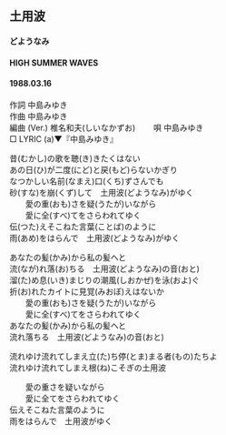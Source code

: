 ## 土用波
#### どようなみ
#### HIGH SUMMER WAVES
#### 1988.03.16


作詞     中島みゆき  
作曲      中島みゆき  
編曲 (Ver.) 椎名和夫(しいなかずお)　　 
唄     中島みゆき   
□ LYRIC (a)▼『中島みゆき』　   
  
  
昔(むかし)の歌を聴(き)きたくはない  
あの日(ひ)が二度(にど)と戻(もど)らないかぎり  
なつかしい名前(なまえ)口(くち)ずさんでも  
砂(すな)を崩(くず)して　土用波(どようなみ)がゆく  
　　愛の重(おも)さを疑(うたが)いながら  
　　愛に全(すべ)てをさらわれてゆく  
伝(つた)えそこねた言葉(ことば)のように  
雨(あめ)をはらんで　土用波(どようなみ)がゆく  
  
あなたの髪(かみ)から私の髪へと  
流(なが)れ落(お)ちる　土用波(どようなみ)の音(おと)  
溜(た)め息(いき)まじりの潮風(しおかぜ)を泳(およ)ぐ  
折(お)れたカイトに見覚(みおぼ)えはないか  
　　愛の重(おも)さを疑(うたが)いながら  
　　愛に全(すべ)てをさらわれてゆく  
あなたの髪(かみ)から私の髪へと  
流れ落ちる　土用波(どようなみ)の音(おと)  
  
流れゆけ流れてしまえ立(た)ち停(とま)まる者(もの)たちよ  
流れゆけ流れてしまえ根(ね)こそぎの土用波  
  
　　愛の重さを疑いながら  
　　愛に全てをさらわれてゆく  
伝えそこねた言葉のように  
雨をはらんで　土用波がゆく  